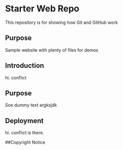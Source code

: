 # Starter Web Repo

This repository is for showing how Git and GitHub work

## Purpose

Sample website with plenty of files for demos

## Introduction
hi. conflict

## Purpose
Soe dummy text argksjdk

## Deployment
hi. conflict is there.

##Copyright Notice
